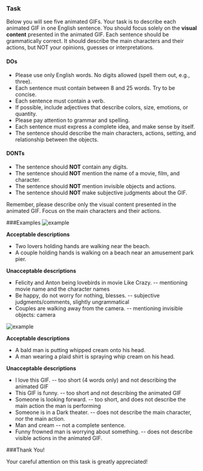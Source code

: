 ### Task

Below you will see five animated GIFs. Your task is to describe each animated GIF in one English sentence. You should focus solely on the **visual content** presented in the animated GIF. Each sentence should be grammatically correct. It should describe the main characters and their actions, but NOT your opinions, guesses or interpretations.


#### DOs
- Please use only English words. No digits allowed (spell them out, e.g., three).
- Each sentence must contain between 8 and 25 words. Try to be concise.
- Each sentence must contain a verb.
- If possible, include adjectives that describe colors, size, emotions, or quantity.
- Please pay attention to grammar and spelling.
- Each sentence must express a complete idea, and make sense by itself.
- The sentence should describe the main characters, actions, setting, and relationship between the objects.

#### DONTs
- The sentence should **NOT** contain any digits.
- The sentence should **NOT** mention the name of a movie, film, and character.
- The sentence should **NOT** mention invisible objects and actions.
- The sentence should **NOT** make subjective judgments about the GIF.

Remember, please describe only the visual content presented in the animated GIF. Focus on the main characters and their actions.

###Examples
![example](https://33.media.tumblr.com/1edfcef8e50ff58e1e92bcdc9e4fedce/tumblr_nnxfkknB4h1ti3vf1o1_500.gif)

**Acceptable descriptions**
- Two lovers holding hands are walking near the beach.
- A couple holding hands is walking on a beach near an amusement park pier.

**Unacceptable descriptions**
- Felicity and Anton being lovebirds in movie Like Crazy. -- mentioning movie name and the character names
- Be happy, do not worry for nothing, blesses. -- subjective judgments/comments, slightly ungrammatical
- Couples are walking away from the camera. -- mentioning invisible objects: camera

![example](https://33.media.tumblr.com/e1318dbbd62df2dd1fafb9244989e4a6/tumblr_mlqvb7769T1qgwqw9o1_500.gif)

**Acceptable descriptions**
- A bald man is putting whipped cream onto his head.
- A man wearing a plaid shirt is spraying whip cream on his head.

**Unacceptable descriptions**
- I love this GIF. -- too short (4 words only) and not describing the animated GIF
- This GIF is funny. -- too short and not describing the animated GIF
- Someone is looking forward. -- too short, and does not describe the main action the man is performing
- Someone is in a Dark theater. -- does not describe the main character, nor the main action.
- Man and cream  -- not a complete sentence.
- Funny frowned man is worrying about something. -- does not describe visible actions in the animated GIF.

###Thank You!

Your careful attention on this task is greatly appreciated!

